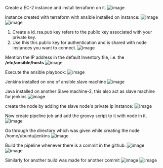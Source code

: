 Create a EC-2 instance and install terraform on it.
![image](https://github.com/user-attachments/assets/116d74b1-61ba-4323-b9ee-d8e0c9a35a3d)

Instance created with terraform with ansible installed on instance:
![image](https://github.com/user-attachments/assets/570ef1ad-d049-4b3e-ac5a-bbaf0ea69b2f)
![image](https://github.com/user-attachments/assets/393742d9-b1cb-4c86-a0eb-be312772ee16)

1. Create a id_rsa.pub key refers to the public key associated with your private key.
2. Use this this public key for authentication and is shared with node instances you want to connect.
![image](https://github.com/user-attachments/assets/998beaf5-4e31-4303-9095-ca5699bbd4a8)

Mention the IP address in the default Inventory file, i.e. the **/etc/ansible/hosts**
![image](https://github.com/user-attachments/assets/6bafe0c0-f8d5-430a-adff-ac2441a834c3)

Execute the ansible playbook:
![image](https://github.com/user-attachments/assets/7911f4a5-7af4-4f8c-a08f-7e00db3c26e6)

Jenkins installed on one of ansible slave machine
![image](https://github.com/user-attachments/assets/167ee90d-4983-4a81-9df0-d9103e76b5d5)

Java installed on another Slave machine-2, this also act as slave machine for jenkins
![image](https://github.com/user-attachments/assets/d8c8f8ef-3d6e-44bc-9655-71232099b75d)

create the node by adding the slave node's private ip instance:
![image](https://github.com/user-attachments/assets/44956f51-2a82-4dda-8396-a6090ac213fb)

Now create pipeline job and add the groovy script to it with node in it.
![image](https://github.com/user-attachments/assets/e90e5e92-d180-4993-ab1f-0881c31600e3)

Go through the directory which was given while creating the node /home/ubuntu/jenkins
![image](https://github.com/user-attachments/assets/1c1d44de-26ba-4ce5-99ed-525939aec089)

Build the pipeline  whenever there is a commit in the  github. 
![image](https://github.com/user-attachments/assets/f1a0a5eb-ec76-4e23-89c0-4b5bd3d8275a)
![image](https://github.com/user-attachments/assets/73364d07-f4c6-4989-8a2d-41e7190b7061)

Similarly for another build was made for another commit
![image](https://github.com/user-attachments/assets/0d4d40bf-3103-4567-92c7-514254949b0a)
![image](https://github.com/user-attachments/assets/588252ed-9859-41f1-a1e7-5255b76dd089)


